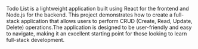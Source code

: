 Todo List is a lightweight application built using React for the frontend and Node.js for the backend. This project demonstrates how to create a full-stack application that allows users
to perform CRUD (Create, Read, Update, Delete) operations.The application is designed to be user-friendly and easy to navigate, making it an excellent starting point for those looking
to learn full-stack development.
